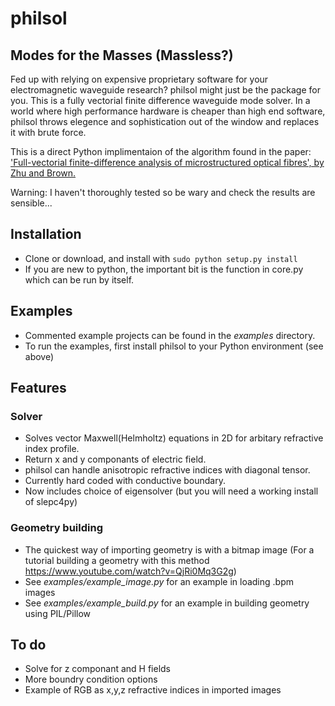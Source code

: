 # philsol
## Modes for the Masses (Massless?)
Fed up with relying on expensive proprietary software for your electromagnetic waveguide research?  philsol might just be the package for you. 
This is a fully vectorial finite difference waveguide mode solver. In a world where high performance hardware is cheaper than high end software, philsol throws elegence and sophistication out of the window and replaces it with brute force. 

This is a direct Python implimentaion of the algorithm found in the paper: 
['Full-vectorial finite-difference analysis of microstructured optical fibres', by Zhu and Brown.](https://doi.org/10.1364/OE.10.000853)

Warning: I haven't thoroughly tested so be wary and check the results are sensible...

## Installation
- Clone or download, and install with `sudo python setup.py install`
- If you are new to python, the important bit is the function in core.py which can be run by itself. 

## Examples
- Commented example projects can be found in the *examples* directory.
- To run the examples, first install philsol to your Python environment (see above)

## Features
### Solver
- Solves vector Maxwell(Helmholtz) equations in 2D for arbitary refractive index profile.
- Return x and y componants of electric field.
- philsol can handle anisotropic refractive indices with diagonal tensor.
- Currently hard coded with conductive boundary.
- Now includes choice of eigensolver (but you will need a working install of slepc4py)

### Geometry building
- The quickest way of importing geometry is with a bitmap image (For a tutorial building a geometry with this method https://www.youtube.com/watch?v=QjRi0Mq3G2g)
- See *examples/example_image.py* for an example in loading .bpm images
- See *examples/example_build.py* for an example in building geometry using PIL/Pillow

## To do 
- Solve for z componant and H fields
- More boundry condition options
- Example of RGB as x,y,z refractive indices in imported images
